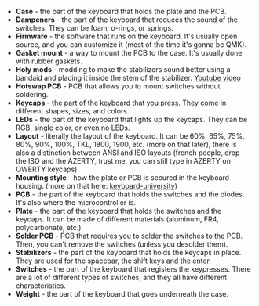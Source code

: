 - **Case** - the part of the keyboard that holds the plate and the PCB.
- **Dampeners** - the part of the keyboard that reduces the sound of the switches. They can be foam, o-rings, or springs.
- **Firmware** - the software that runs on the keyboard. It's usually open source, and you can customize it (most of the time it's gonna be QMK).
- **Gasket mount** - a way to mount the PCB to the case. It's usually done with rubber gaskets.
- **Holy mods** - modding to make the stabilizers sound better using a bandaid and placing it inside the stem of the stabilizer. [Youtube video](https://www.youtube.com/watch?v=-vhpHjlkRgQ)
- **Hotswap PCB** - PCB that allows you to mount switches without soldering.
- **Keycaps** - the part of the keyboard that you press. They come in different shapes, sizes, and colors.
- **LEDs** - the part of the keyboard that lights up the keycaps. They can be RGB, single color, or even no LEDs.
- **Layout** - literally the layout of the keyboard. It can be 60%, 65%, 75%, 80%, 90%, 100%, TKL, 1800, 1900, etc. (more on that later), there is also a distinction between ANSI and ISO layouts (french people, drop the ISO and the AZERTY, trust me, you can still type in AZERTY on QWERTY keycaps).
- **Mounting style** - how the plate or PCB is secured in the keyboard housing. (more on that here: [keyboard-university](https://www.keyboard.university/200-courses/keyboard-mounting-styles-4lpp7))
- **PCB** - the part of the keyboard that holds the switches and the diodes. It's also where the microcontroller is.
- **Plate** - the part of the keyboard that holds the switches and the keycaps. It can be made of different materials (aluminum, FR4, polycarbonate, etc.)
- **Solder PCB** - PCB that requires you to solder the switches to the PCB. Then, you can't remove the switches (unless you desolder them).
- **Stabilizers** - the part of the keyboard that holds the keycaps in place. They are used for the spacebar, the shift keys and the enter.
- **Switches** - the part of the keyboard that registers the keypresses. There are a lot of different types of switches, and they all have different characteristics.
- **Weight** - the part of the keyboard that goes underneath the case.
